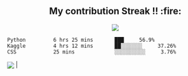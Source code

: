 <h2 align="center">My contribution Streak !! :fire:</h2> 

<p align="center">
  <a href="#">
    <img src="https://github-readme-streak-stats.herokuapp.com/?user=S4nfs&theme=dark&hide_border=true&background=0D1117&stroke=0000"/>
  </a>

  ```text
Python         6 hrs 25 mins       ███     56.9%
Kaggle         4 hrs 12 mins       ██░░░░░░░     37.26%
CSS            25 mins             ░░░░░░░░░░     3.76%
```

 <a href="https://github.com/S4nfs/github-readme-stats"><img align="center" src="https://github-readme-stats.vercel.app/api/top-langs/?username=S4nfs&layout=compact&theme=buefy&hide_border=true" /></a> |
